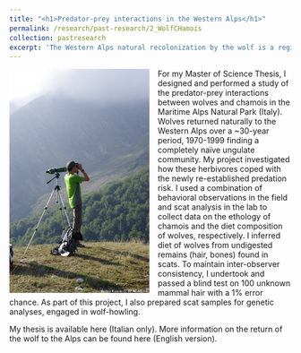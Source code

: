 ```yaml
---
title: "<h1>Predator-prey interactions in the Western Alps</h1>"
permalink: /research/past-research/2_WolfCHamois
collection: pastresearch
excerpt: 'The Western Alps natural recolonization by the wolf is a region-wide natural experiment. I studied how prey change their behavior once the predator returns after decades of absence.'
---
```


<img src="../images/gesso.png" alt="It can take a long time to find a chamois to observe..." style = "width:250px;height:400px;margin-right:15px;float:left">

For my Master of Science Thesis, I designed and performed a study of the predator-prey interactions between wolves and chamois in the Maritime Alps Natural Park (Italy). Wolves returned naturally to the Western Alps over a ~30-year period, 1970-1999 finding a completely naïve ungulate community. My project investigated how these herbivores coped with the newly re-established predation risk. I used a combination of behavioral observations in the field and scat analysis in the lab to collect data on the ethology of chamois and the diet composition of wolves, respectively. I inferred diet of wolves from undigested remains (hair, bones) found in scats. To maintain inter-observer consistency, I undertook and passed a blind test on 100 unknown mammal hair with a 1% error chance. As part of this project, I also prepared scat samples for genetic analyses, engaged in wolf-howling.

My thesis is available here (Italian only). More information on the return of the wolf to the Alps can be found here (English version).
